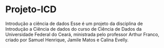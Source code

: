 # Projeto-ICD
Introdução a ciência de dados
Esse é um projeto da disciplina de Introdução a Ciência de dados do curso de Ciência de Dados da Universidade Federal do Ceará, ministrada pelo professor Arthur Franco, criado por Samuel Henrique, Jamile Matos e Calina Evelly.
